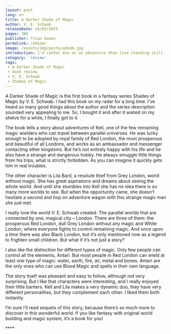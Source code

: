 ```yaml
---
layout: post
lang: en
title: A Darker Shade of Magic
author: V. E. Schwab
releaseDate: 24/02/2015
pages: 386
publisher: Titan books
permalink: /adsom/
image: /assets/img/posty/adsom.jpg
introduction: I'd rather die on an adventure than live standing still.
category: 'review'
tags:
 - A Darker Shade of Magic
 - book review
 - V. E. Schwab
 - Shades of Magic
---
```


  A Darker Shade of Magic is the first book in a fantasy series Shades of Magic by V. E. Schwab. I had this book on my radar for a long time. I’ve heard so many good things about the author and the series description sounded very appealing to me. So, I bought it and after it waited on my shelve for a while, I finally got to it.

  The book tells a story about adventures of Kell, one of the few remaining magic wielders who can travel between parallel universes. He was lucky enough to be adopted by royal family of Red London, the most prosperous and beautiful of all Londons, and works as an ambassador and messenger contacting other kingdoms. But he’s not entirely happy with his life and he also have a strange and dangerous hobby. He always smuggle little things from his trips, what is strictly forbidden. As you can imagine it quickly gets him in real troubles.

  The other character is Lila Bard, a resolute thief from Grey London, world without magic. She has great aspirations and dreams about seeing the whole world. And until she stumbles into Kell she has no idea there is so many more worlds to see. But when the opportunity came, she doesn’t hesitate a second and hop on adventure wagon with this strange magic man she just met.

  I really love the world V. E. Schwab created. The parallel worlds that are connected by one, magical city – London. There are three of them: the prosperous Red London, dull Grey London without any magic and White London, where everyone fights to control remaining magic. And once upon a time there was also Black London, but it’s only mentioned now as a legend to frighten small children. But what if it’s not just a story?

  I also like the distinction for different types of magic. Only few people can control all the elements, Antari. But most people in Red London can wield at least one type of magic: water, earth, fire, air, metal and bones. Antari are the only ones who can use Blood Magic and spells in their own language.

  The story itself was pleasant and easy to follow, although not very surprising. But I like that characters were interesting, and I really enjoyed their little banters. Kell and Lila makes a very dynamic duo, they have very different personalities, but they complement each other. I liked them both instantly.

  I’m sure I’ll read sequels of this story, because there’s so much more to discover in this wonderful world. If you like fantasy with original world building and magic system, it’s a book for you!

  \*\*\*\*
